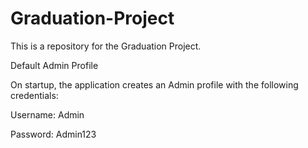 # Graduation-Project
This is a repository for the Graduation Project.

Default Admin Profile

On startup, the application creates an Admin profile with the following credentials:

Username: Admin 

Password: Admin123
